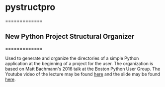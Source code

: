 # pystructpro
=============

## New Python Project Structural Organizer
=============

Used to generate and organize the directories of a simple Python application at the beginning of a project for the user. The organization is based on Matt Bachmann's 2016 talk at the Boston Python User Group. The Youtube video of the lecture may be found [here](https://youtu.be/RKHMnevITF0) and the slide may be found [here](https://speakerdeck.com/bachmann1234/structuring-your-python-project).